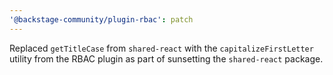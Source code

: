 ```yaml
---
'@backstage-community/plugin-rbac': patch
---
```


Replaced `getTitleCase` from `shared-react` with the `capitalizeFirstLetter` utility from the RBAC plugin as part of sunsetting the `shared-react` package.
